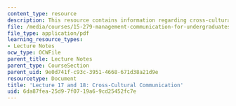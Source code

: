 ```yaml
---
content_type: resource
description: This resource contains information regarding cross-cultural communication.
file: /media/courses/15-279-management-communication-for-undergraduates-fall-2012/6da87fea25d97f0719a69cd25452fc7e_MIT15_279F12_lec17and18.pdf
file_type: application/pdf
learning_resource_types:
- Lecture Notes
ocw_type: OCWFile
parent_title: Lecture Notes
parent_type: CourseSection
parent_uid: 9e0d741f-c93c-3951-4668-671d38a21d9e
resourcetype: Document
title: 'Lecture 17 and 18: Cross-Cultural Communication'
uid: 6da87fea-25d9-7f07-19a6-9cd25452fc7e
---
```

